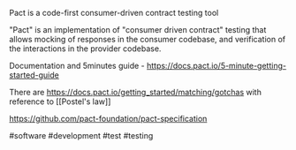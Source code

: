 Pact is a code-first consumer-driven contract testing tool

"Pact" is an implementation of "consumer driven contract" testing that allows mocking of responses in the consumer codebase, and verification of the interactions in the provider codebase. 

Documentation and 5minutes guide - https://docs.pact.io/5-minute-getting-started-guide

There are https://docs.pact.io/getting_started/matching/gotchas with reference to [[Postel's law]]

https://github.com/pact-foundation/pact-specification

#software #development #test #testing